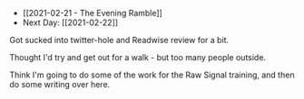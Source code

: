 - [[2021-02-21 - The Evening Ramble]]
- Next Day: [[2021-02-22]]

Got sucked into twitter-hole and Readwise review for a bit.

Thought I'd try and get out for a walk - but too many people outside. 

Think I'm going to do some of the work for the Raw Signal training, and then do some writing over here. 

